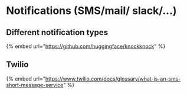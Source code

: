 # Notifications (SMS/mail/ slack/...)

## Different notification types

{% embed url="https://github.com/huggingface/knockknock" %}

## Twilio

{% embed url="https://www.twilio.com/docs/glossary/what-is-an-sms-short-message-service" %}
